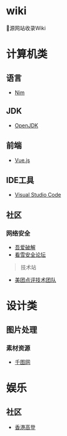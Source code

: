 # wiki
🍻源网站收录Wiki

# 计算机类

## 语言

- [Nim](https://nim-lang.org/)

## JDK

- [OpenJDK](https://jdk.java.net/)

## 前端

- [Vue.js](https://vuejs.org/)

## IDE工具

- [Visual Studio Code](https://code.visualstudio.com/)


## 社区

### 网络安全

- [吾爱破解](https://www.52pojie.cn/)
- [看雪安全论坛](https://bbs.pediy.com/)

> 技术站
 
- [美团点评技术团队](https://tech.meituan.com/)


# 设计类

## 图片处理

### 素材资源

- [千图网](http://www.58pic.com/tupian/8984899.html)

# 娱乐

## 社区

- [香港高登](https://www.hkgolden.com/)
